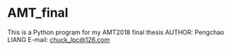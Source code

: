# AMT_final
This is a Python program for my AMT2018 final thesis
AUTHOR: Pengchao LIANG
E-mail: chuck_lpc@126.com
